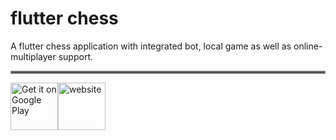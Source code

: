 # flutter chess
A flutter chess application with integrated bot, local game as well as online-multiplayer support.

<hr style="border:2px solid gray">

<a href='https://play.google.com/store/apps/details?id=com.foundercode.realmoneychess&pcampaignid=pcampaignidMKT-Other-global-all-co-prtnr-py-PartBadge-Mar2515-1'><img alt='Get it on Google Play' src='https://play.google.com/intl/en_us/badges/static/images/badges/en_badge_web_generic.png' height="76"/></a><img src="https://chess-45a81.web.app/favicon.png" width="76" height="76" alt="website" title="website" /></a>
